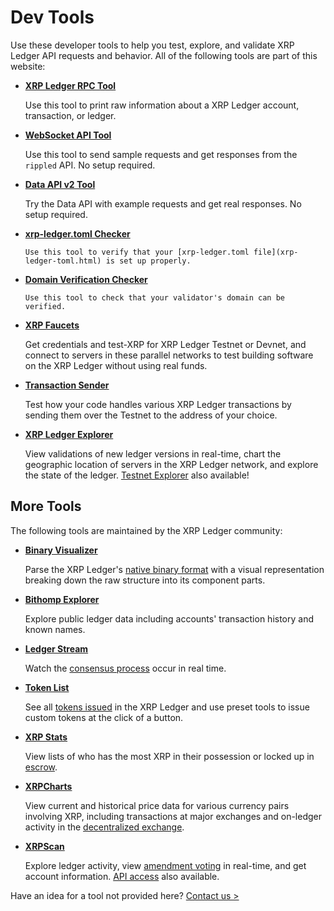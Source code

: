 # Dev Tools

Use these developer tools to help you test, explore, and validate XRP Ledger API requests and behavior. All of the following tools are part of this website:

* **[XRP Ledger RPC Tool](xrp-ledger-rpc-tool.html)**

    Use this tool to print raw information about a XRP Ledger account, transaction, or ledger.

* **[WebSocket API Tool](websocket-api-tool.html)**

    Use this tool to send sample requests and get responses from the `rippled` API. No setup required.

* **[Data API v2 Tool](data-api-v2-tool.html)**

    Try the Data API with example requests and get real responses. No setup required.

* **[xrp-ledger.toml Checker](xrp-ledger-toml-checker.html)**

      Use this tool to verify that your [xrp-ledger.toml file](xrp-ledger-toml.html) is set up properly.

* **[Domain Verification Checker](validator-domain-verifier.html)**

      Use this tool to check that your validator's domain can be verified.

* **[XRP Faucets](xrp-testnet-faucet.html)**

    Get credentials and test-XRP for XRP Ledger Testnet or Devnet, and connect to servers in these parallel networks to test building software on the XRP Ledger without using real funds.

* **[Transaction Sender](tx-sender.html)**

    Test how your code handles various XRP Ledger transactions by sending them over the Testnet to the address of your choice.

* **[XRP Ledger Explorer](https://livenet.xrpl.org/)**

    View validations of new ledger versions in real-time, chart the geographic location of servers in the XRP Ledger network, and explore the state of the ledger. [Testnet Explorer](https://testnet.xrpl.org/) also available!

## More Tools

The following tools are maintained by the XRP Ledger community:

- **[Binary Visualizer](https://richardah.github.io/xrpl-binary-visualizer/)**

    Parse the XRP Ledger's [native binary format](serialization.html) with a visual representation breaking down the raw structure into its component parts.

- **[Bithomp Explorer](https://bithomp.com/)**

    Explore public ledger data including accounts' transaction history and known names.

- **[Ledger Stream](https://ledger-stream-beta.xrplf.org/)**

    Watch the [consensus process](consensus.html) occur in real time.

- **[Token List](https://xumm.community/tokens)**

    See all [tokens issued](issued-currencies.html) in the XRP Ledger and use preset tools to issue custom tokens at the click of a button.

- **[XRP Stats](https://ledger.exposed/)**

    View lists of who has the most XRP in their possession or locked up in [escrow](escrow.html).

- **[XRPCharts](https://xrpcharts.ripple.com/)**

    View current and historical price data for various currency pairs involving XRP, including transactions at major exchanges and on-ledger activity in the [decentralized exchange](decentralized-exchange.html).

- **[XRPScan](https://xrpscan.com/)**

    Explore ledger activity, view [amendment voting](amendments.html) in real-time, and get account information. [API access](https://docs.xrpscan.com/) also available.

Have an idea for a tool not provided here? [Contact us >](mailto:docs@ripple.com)
